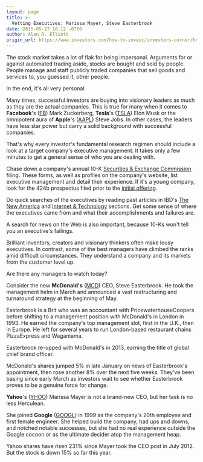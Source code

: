 ```yaml
---
layout: page
title: >-
  Vetting Executives: Marissa Mayer, Steve Easterbrook
date: 2015-05-27 18:12 -0700
author: Alan R. Elliott
origin_url: https://www.investors.com/how-to-invest/investors-corner/how-to-research-company-executives
---
```





The stock market takes a lot of flak for being impersonal. Arguments for or against automated trading aside, stocks are bought and sold by people. People manage and staff publicly traded companies that sell goods and services to, you guessed it, other people.


In the end, it's all very personal.


Many times, successful investors are buying into visionary leaders as much as they are the actual companies. This is true for many when it comes to **Facebook**'s ([FB](https://research.investors.com/quote.aspx?symbol=FB)) Mark Zuckerberg, **Tesla**'s ([TSLA](https://research.investors.com/quote.aspx?symbol=TSLA)) Elon Musk or the omnipotent aura of **Apple**'s ([AAPL](https://research.investors.com/quote.aspx?symbol=AAPL)) Steve Jobs. In other cases, the leaders have less star power but carry a solid background with successful companies.


That's why every investor's fundamental research regimen should include a look at a target company's executive management. It takes only a few minutes to get a general sense of who you are dealing with.


Chase down a company's annual 10-K [Securities & Exchange Commission](http://www.sec.gov/) filing. These forms, as well as profiles on the company's website, list executive management and detail their experience. If it's a young company, look for the 424b prospectus filed prior to the [initial offering](http://news.investors.com/iponews.htm).


Do quick searches of the executives by reading past articles in IBD's [The New America](http://news.investors.com/business/new-america.htm) and [Internet & Technology](http://news.investors.com/technology.aspx?nav=NewsTechnology) sections. Get some sense of where the executives came from and what their accomplishments and failures are.


A search for news on the Web is also important, because 10-Ks won't tell you an executive's failings.


Brilliant inventors, creators and visionary thinkers often make lousy executives. In contrast, some of the best managers have climbed the ranks amid difficult circumstances. They understand a company and its markets from the customer level up.


Are there any managers to watch today?


Consider the new **McDonald's** ([MCD](https://research.investors.com/quote.aspx?symbol=MCD)) CEO, Steve Easterbrook. He took the management helm in March and announced a vast restructuring and turnaround strategy at the beginning of May.


Easterbrook is a Brit who was an accountant with PricewaterhouseCoopers before shifting to a management position with McDonald's in London in 1993. He earned the company's top management slot, first in the U.K., then in Europe. He left for several years to run London-based restaurant chains PizzaExpress and Wagamama.


Easterbrook re-upped with McDonald's in 2013, earning the title of global chief brand officer.


McDonald's shares jumped 5% in late January on news of Easterbrook's appointment, then rose another 8% over the next five weeks. They've been basing since early March as investors wait to see whether Easterbrook proves to be a genuine force for change.


**Yahoo**'s ([YHOO](https://research.investors.com/quote.aspx?symbol=YHOO)) Marissa Mayer is not a brand-new CEO, but her task is no less Herculean.


She joined **Google** ([GOOGL](https://research.investors.com/quote.aspx?symbol=GOOGL)) in 1999 as the company's 20th employee and first female engineer. She helped build the company, had ups and downs, and notched notable successes, but she had no real experience outside the Google cocoon or as the ultimate decider atop the management heap.


Yahoo shares have risen 231% since Mayer took the CEO post in July 2012. But the stock is down 15% so far this year.




